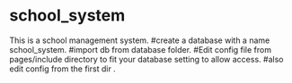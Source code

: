 # school_system
This is a school management system.
#create a database with a name school_system.
#import db from database folder.
#Edit config file from pages/include directory to fit your database setting to allow access.
#also edit config from the first dir .
